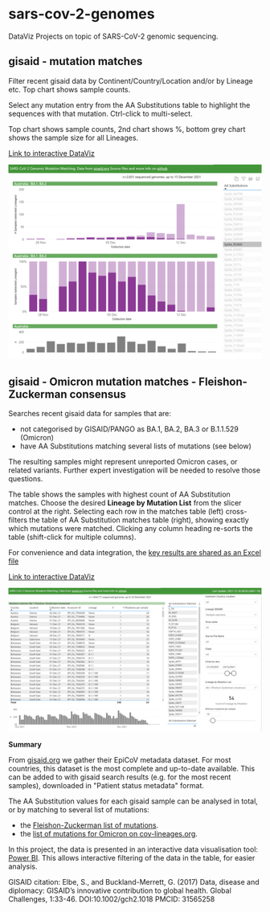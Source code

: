 # sars-cov-2-genomes
DataViz Projects on topic of SARS-CoV-2 genomic sequencing. 

## gisaid - mutation matches

Filter recent gisaid data by Continent/Country/Location and/or by Lineage etc. Top chart shows sample counts.

Select any mutation entry from the AA Substitutions table to highlight the sequences with that mutation.  Ctrl-click to multi-select.

Top chart shows sample counts, 2nd chart shows %, bottom grey chart shows the sample size for all Lineages.

[Link to interactive DataViz](https://app.powerbi.com/view?r=eyJrIjoiNGY2ZDM3OTQtNTNmZC00Zjc0LTg1N2EtOGVkYmE2ZmI4NmQ5IiwidCI6ImRjMWYwNGY1LWMxZTUtNDQyOS1hODEyLTU3OTNiZTQ1YmY5ZCIsImMiOjEwfQ%3D%3D&pageName=ReportSectionc9e1678d2231c36710b3)

[![Click to view and interact with the report](https://github.com/Mike-Honey/sars-cov-2-genomes/raw/main/sars-cov-2-genomes-omicron-mutation-matches.png)](https://app.powerbi.com/view?r=eyJrIjoiNGY2ZDM3OTQtNTNmZC00Zjc0LTg1N2EtOGVkYmE2ZmI4NmQ5IiwidCI6ImRjMWYwNGY1LWMxZTUtNDQyOS1hODEyLTU3OTNiZTQ1YmY5ZCIsImMiOjEwfQ%3D%3D&pageName=ReportSectionc9e1678d2231c36710b3)


## gisaid - Omicron mutation matches - Fleishon-Zuckerman consensus

Searches recent gisaid data for samples that are:
- not categorised by GISAID/PANGO as BA.1, BA.2, BA.3 or B.1.1.529 (Omicron)
- have AA Substitutions matching several lists of mutations (see below)

The resulting samples might represent unreported Omicron cases, or related variants. Further expert investigation will be needed to resolve those questions.

The table shows the samples with highest count of AA Substitution matches.  Choose the desired **Lineage by Mutation List** from the slicer control at the right. Selecting each row in the matches table (left) cross-filters the table of AA Substitution matches table (right), showing exactly which mutations were matched.  Clicking any column heading re-sorts the table (shift-click for multiple columns).

For convenience and data integration, the [key results are shared as an Excel file](https://github.com/Mike-Honey/sars-cov-2-genomes/raw/main/sars-cov-2-genomes-omicron-mutation-matches-FZ.xlsx)

[Link to interactive DataViz](https://app.powerbi.com/view?r=eyJrIjoiNGY2ZDM3OTQtNTNmZC00Zjc0LTg1N2EtOGVkYmE2ZmI4NmQ5IiwidCI6ImRjMWYwNGY1LWMxZTUtNDQyOS1hODEyLTU3OTNiZTQ1YmY5ZCIsImMiOjEwfQ%3D%3D&pageName=ReportSection9310de6625210c756f33)

[![Click to view and interact with the report](https://github.com/Mike-Honey/sars-cov-2-genomes/raw/main/sars-cov-2-genomes-omicron-mutation-matches-FZ.png)](https://app.powerbi.com/view?r=eyJrIjoiNGY2ZDM3OTQtNTNmZC00Zjc0LTg1N2EtOGVkYmE2ZmI4NmQ5IiwidCI6ImRjMWYwNGY1LWMxZTUtNDQyOS1hODEyLTU3OTNiZTQ1YmY5ZCIsImMiOjEwfQ%3D%3D&pageName=ReportSection9310de6625210c756f33)


**Summary**

From [gisaid.org](https://gisaid.org) we gather their EpiCoV metadata dataset. For most countries, this dataset is the most complete and up-to-date available.  This can be added to with gisaid search results (e.g. for the most recent samples), downloaded in "Patient status metadata" format.

The AA Substitution values for each gisaid sample can be analysed in total, or by matching to several list of mutations:
- the [Fleishon-Zuckerman list of mutations](https://github.com/NetaZuckerman/covid19/blob/master/mutationsTable.xlsx).
- the [list of mutations for Omicron on cov-lineages.org](https://cov-lineages.org/constellations.html).

In this project, the data is presented in an interactive data visualisation tool: [Power BI](https://powerbi.microsoft.com). This allows interactive filtering of the data in the table, for easier analysis.

GISAID citation:
Elbe, S., and Buckland-Merrett, G. (2017) Data, disease and diplomacy: GISAID’s innovative contribution to global health. Global Challenges, 1:33-46. DOI:10.1002/gch2.1018  PMCID: 31565258
